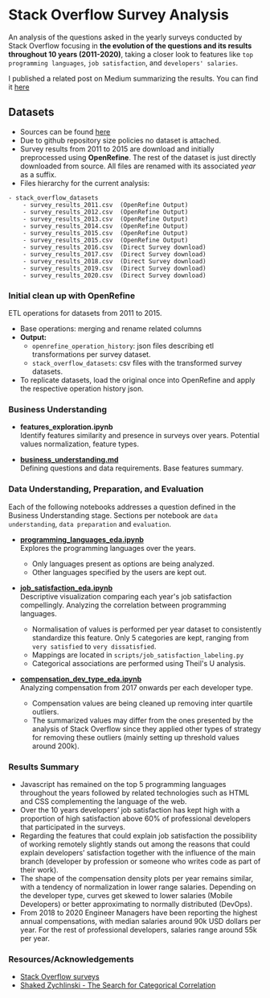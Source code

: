 # Stack Overflow Survey Analysis
An analysis of the questions asked in the yearly surveys conducted by Stack Overflow focusing in **the evolution of the questions and its results throughout 10 years (2011-2020)**, taking a closer look to features like `top programming languages`, `job satisfaction`, and `developers' salaries`.  

I published a related post on Medium summarizing the results. You can find it [here](https://medium.com/@ismaelmasharo/10-years-of-stack-overflow-surveys-c8ff3f662b2f)


## Datasets 
- Sources can be found [here](https://insights.stackoverflow.com/survey/)
- Due to github repository size policies no dataset is attached. 
- Survey results from 2011 to 2015 are download and initially preprocessed using **OpenRefine**. The rest of the dataset is just directly downloaded from source. All files are renamed with its associated *year* as a suffix. 
- Files hierarchy for the current analysis:

```
- stack_overflow_datasets   
    - survey_results_2011.csv  (OpenRefine Output)
    - survey_results_2012.csv  (OpenRefine Output)
    - survey_results_2013.csv  (OpenRefine Output)
    - survey_results_2014.csv  (OpenRefine Output)
    - survey_results_2015.csv  (OpenRefine Output)
    - survey_results_2015.csv  (OpenRefine Output)
    - survey_results_2016.csv  (Direct Survey download)
    - survey_results_2017.csv  (Direct Survey download)
    - survey_results_2018.csv  (Direct Survey download)
    - survey_results_2019.csv  (Direct Survey download)
    - survey_results_2020.csv  (Direct Survey download)
```


### Initial clean up with OpenRefine
ETL operations for datasets from 2011 to 2015.  
- Base operations: merging and rename related columns
- **Output:** 
    - `openrefine_operation_history`: json files describing etl transformations per survey dataset.
    - `stack_overflow_datasets`: csv files with the transformed survey datasets.
- To replicate datasets, load the original once into OpenRefine and apply the respective operation history json.
    

### Business Understanding
* **features_exploration.ipynb**  
    Identify features similarity and presence in surveys over years. Potential values normalization, feature types.

* [**business_understanding.md**](./business_understanding.md)  
    Defining questions and data requirements. Base features summary.


### Data Understanding, Preparation, and Evaluation
Each of the following notebooks addresses a question defined in the Business Understanding stage. Sections per notebook are `data understanding`, `data preparation` and `evaluation`.

* [**programming_languages_eda.ipynb**](./programming_languages_eda.ipynb)  
    Explores the programming languages over the years.
    - Only languages present as options are being analyzed. 
    - Other languages specified by the users are kept out.


* [**job_satisfaction_eda.ipynb**](./job_satisfaction_eda.ipynb)  
    Descriptive visualization comparing each year's job satisfaction compellingly. Analyzing the correlation between programming languages.  
    - Normalisation of values is performed per year dataset to consistently standardize this feature. Only 5 categories are kept, ranging from `very satisfied` to `very dissatisfied`. 
    - Mappings are located in `scripts/job_satisfaction_labeling.py`
    - Categorical associations are performed using Theil's U analysis. 

* [**compensation_dev_type_eda.ipynb**](./compensation_dev_type_eda.ipynb)   
    Analyzing compensation from 2017 onwards per each developer type.  
    - Compensation values are being cleaned up removing inter quartile outliers. 
    - The summarized values may differ from the ones presented by the analysis of Stack Overflow since they applied other types of strategy for removing these outliers (mainly setting up threshold values around 200k).


### Results Summary
* Javascript has remained on the top 5 programming languages throughout the years followed by related technologies such as HTML and CSS complementing the language of the web.
* Over the 10 years developers’ job satisfaction has kept high with a proportion of high satisfaction above 60% of professional developers that participated in the surveys.
* Regarding the features that could explain job satisfaction the possibility of working remotely slightly stands out among the reasons that could explain developers’ satisfaction together with the influence of the main branch (developer by profession or someone who writes code as part of their work).
* The shape of the compensation density plots per year remains similar, with a tendency of normalization in lower range salaries. Depending on the developer type, curves get skewed to lower salaries (Mobile Developers) or better approximating to normally distributed (DevOps).
* From 2018 to 2020 Engineer Managers have been reporting the highest annual compensations, with median salaries around 90k USD dollars per year. For the rest of professional developers, salaries range around 55k per year.


### Resources/Acknowledgements

* [Stack Overflow surveys](https://insights.stackoverflow.com/survey/)
* [Shaked Zychlinski - The Search for Categorical Correlation](https://towardsdatascience.com/the-search-for-categorical-correlation-a1cf7f1888c9)